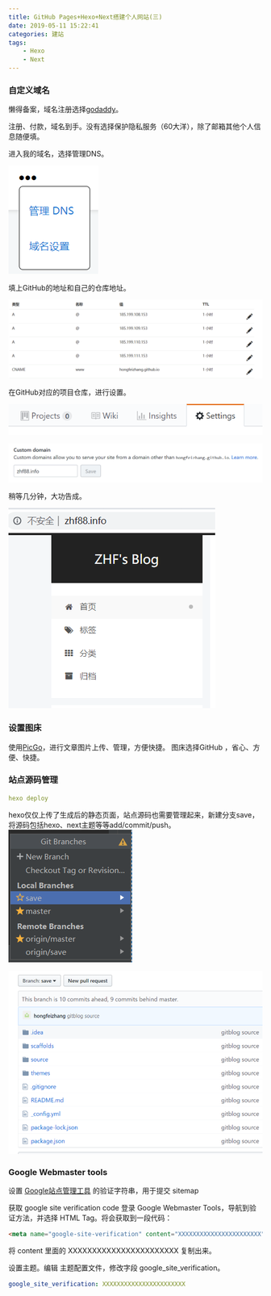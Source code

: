 ```yaml
---
title: GitHub Pages+Hexo+Next搭建个人网站(三)
date: 2019-05-11 15:22:41
categories: 建站
tags: 
    - Hexo
    - Next
---
```



### 自定义域名

懒得备案，域名注册选择[godaddy](http://www.godaddy.com/)。

注册、付款，域名到手。没有选择保护隐私服务（60大洋），除了邮箱其他个人信息随便填。

进入我的域名，选择管理DNS。
<!-- more -->

![](https://raw.githubusercontent.com/hongfeizhang/Image-Hosting/master/20190509232614.png)



填上GitHub的地址和自己的仓库地址。

![](https://raw.githubusercontent.com/hongfeizhang/Image-Hosting/master/20190509232828.png)

在GitHub对应的项目仓库，进行设置。

![](https://raw.githubusercontent.com/hongfeizhang/Image-Hosting/master/20190509233136.png)

![](https://raw.githubusercontent.com/hongfeizhang/Image-Hosting/master/20190509233217.png)

稍等几分钟，大功告成。

![](https://raw.githubusercontent.com/hongfeizhang/Image-Hosting/master/20190509233350.png)

### 设置图床
使用[PicGo](https://github.com/Molunerfinn/PicGo)，进行文章图片上传、管理，方便快捷。
图床选择GitHub ，省心、方便、快捷。

### 站点源码管理
```yaml
hexo deploy
```
hexo仅仅上传了生成后的静态页面，站点源码也需要管理起来，新建分支save，将源码包括hexo、next主题等等add/commit/push。
![](https://raw.githubusercontent.com/hongfeizhang/Image-Hosting/master/20190511160308.png)

![](https://raw.githubusercontent.com/hongfeizhang/Image-Hosting/master/20190511160347.png)

### Google Webmaster tools
设置 [Google站点管理工具](https://www.google.com/webmasters/) 的验证字符串，用于提交 sitemap

获取 google site verification code
登录 Google Webmaster Tools，导航到验证方法，并选择 HTML Tag。将会获取到一段代码：
```html
<meta name="google-site-verification" content="XXXXXXXXXXXXXXXXXXXXXXX" />
```
将 content 里面的 XXXXXXXXXXXXXXXXXXXXXXX 复制出来。

设置主题。编辑 主题配置文件，修改字段 google_site_verification。
```yaml
google_site_verification: XXXXXXXXXXXXXXXXXXXXXXX
```